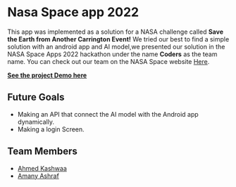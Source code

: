# Nasa Space app 2022
This app was implemented as a solution for a NASA challenge called **Save the Earth from Another Carrington Event!**
We tried our best to find a simple solution with an android app and AI model,we presented our solution in the NASA Space Apps 2022 hackathon
under the name **Coders** as the team name.
You can check out our team on the NASA Space website [Here](https://2022.spaceappschallenge.org/challenges/2022-challenges/carrington-event/teams/coders-1/project).


**[See the project Demo here](https://drive.google.com/file/d/13kho1qMOOF8NnepQ_2zHYCV2Sq8Lzlcy/view)**

## Future Goals
- Making an API that connect the AI model with the Android app  dynamically.
- Making a login Screen.

## Team Members

- [Ahmed Kashwaa](https://github.com/ahmedkashwaa)
- [Amany Ashraf](https://github.com/AmanyAshraf)
